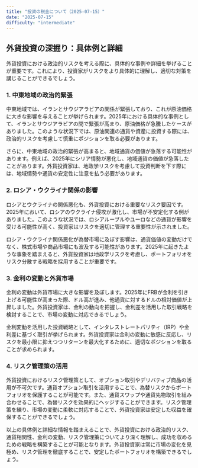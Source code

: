 ```yaml
---
title: "投資の税金について（2025-07-15）"
date: "2025-07-15"
difficulty: "intermediate"
---
```


## 外貨投資の深掘り：具体例と詳細

外貨投資における政治的リスクを考える際に、具体的な事例や詳細を挙げることが重要です。これにより、投資家がリスクをより具体的に理解し、適切な対策を講じることができるでしょう。

### 1. 中東地域の政治的緊張
中東地域では、イランとサウジアラビアの関係が緊張しており、これが原油価格に大きな影響を与えることが挙げられます。2025年における具体的な事例として、イランとサウジアラビアの間で緊張が高まり、原油価格が急騰したケースがありました。このような状況下では、原油関連の通貨や資産に投資する際には、政治的リスクを考慮して慎重にポジションを取る必要があります。

さらに、中東地域の政治的緊張が高まると、地域通貨の価値が急落する可能性があります。例えば、2025年にシリア情勢が悪化し、地域通貨の価値が急落したことがあります。外貨投資家は、地政学リスクを考慮して投資判断を下す際には、地域情勢や通貨の安定性に注意を払う必要があります。

### 2. ロシア・ウクライナ関係の影響
ロシアとウクライナの関係悪化も、外貨投資における重要なリスク要因です。2025年において、ロシアのウクライナ侵攻が激化し、市場が不安定化する例がありました。このような状況では、ロシアルーブルやユーロなどの通貨が影響を受ける可能性が高く、投資家はリスクを適切に管理する重要性が示されました。

ロシア・ウクライナ関係悪化が為替市場に及ぼす影響は、通貨価値の変動だけでなく、株式市場や商品市場にも波及する可能性があります。2025年に起きたような事象を踏まえると、外貨投資家は地政学リスクを考慮し、ポートフォリオをリスク分散する戦略を採用することが重要です。

### 3. 金利の変動と外貨市場
金利の変動は外貨市場に大きな影響を及ぼします。2025年にFRBが金利を引き上げる可能性が高まった際、ドル高が進み、他通貨に対するドルの相対価値が上昇しました。外貨投資家は、金利の動向を把握し、金利差を活用した取引戦略を検討することで、市場の変動に対応できるでしょう。

金利変動を活用した投資戦略として、インタレストレートパリティ（IRP）や金利差に基づく取引が挙げられます。外貨投資家は金利の変動に敏感に反応し、リスクを最小限に抑えつつリターンを最大化するために、適切なポジションを取ることが求められます。

### 4. リスク管理策の活用
外貨投資におけるリスク管理策として、オプション取引やデリバティブ商品の活用が不可欠です。通貨オプション取引を活用することで、為替リスクからポートフォリオを保護することが可能です。また、通貨スワップや通貨先物取引を組み合わせることで、為替リスクを効果的にヘッジすることができます。リスク管理策を練り、市場の変動に柔軟に対応することで、外貨投資家は安定した収益を確保することができるでしょう。

以上の具体例と詳細な情報を踏まえることで、外貨投資における政治的リスク、通貨相関性、金利の変動、リスク管理策についてより深く理解し、成功を収めるための戦略を構築することが可能となります。外貨投資家は常に市場の変化を見極め、リスク管理を徹底することで、安定したポートフォリオを構築できるでしょう。
